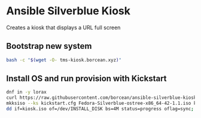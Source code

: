 # Ansible Silverblue Kiosk
Creates a kiosk that displays a URL full screen

## Bootstrap new system
```bash
bash -c "$(wget -O- tms-kiosk.borcean.xyz)"
```

## Install OS and run provision with Kickstart
```bash
dnf in -y lorax
curl https://raw.githubusercontent.com/borcean/ansible-silverblue-kiosk/refs/heads/main/kickstart.cfg -o kickstart.cfg
mkksiso --ks kickstart.cfg Fedora-Silverblue-ostree-x86_64-42-1.1.iso kiosk.iso
dd if=kiosk.iso of=/dev/INSTALL_DISK bs=4M status=progress oflag=sync; eject /dev/INSTALL_DISK
```
